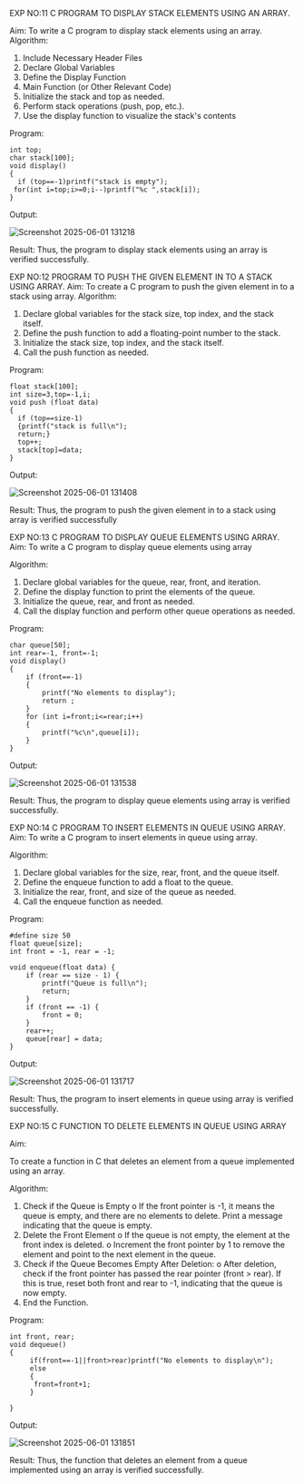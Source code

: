 EXP NO:11 C PROGRAM TO DISPLAY STACK ELEMENTS USING AN ARRAY.

Aim:
To write a C program to display stack elements using an array.
Algorithm:
1.	Include Necessary Header Files
2.	Declare Global Variables
3.	Define the Display Function
4.	Main Function (or Other Relevant Code)
5.	Initialize the stack and top as needed.
6.	Perform stack operations (push, pop, etc.).
7.	Use the display function to visualize the stack's contents
 
Program:
```
int top;
char stack[100];
void display()
{
  if (top==-1)printf("stack is empty");
 for(int i=top;i>=0;i--)printf("%c ",stack[i]);
}
```
Output:

![Screenshot 2025-06-01 131218](https://github.com/user-attachments/assets/d47e506b-7fd4-4e4b-b448-b0d7452c1c24)


Result:
Thus, the program to display stack elements using an array is verified successfully.
 

EXP NO:12  PROGRAM TO PUSH THE GIVEN ELEMENT IN TO A STACK USING ARRAY.
Aim:
To create a C program to push the given element in to a stack using array.
Algorithm:
1.	Declare global variables for the stack size, top index, and the stack itself.
2.	Define the push function to add a floating-point number to the stack.
3.	Initialize the stack size, top index, and the stack itself.
4.	Call the push function as needed.
 
Program:
```
float stack[100];
int size=3,top=-1,i;
void push (float data)
{
  if (top==size-1)
  {printf("stack is full\n"); 
  return;}
  top++;
  stack[top]=data; 
}
```
Output:

![Screenshot 2025-06-01 131408](https://github.com/user-attachments/assets/8b95ec66-f9a9-4b27-b33c-ee80e6b1c078)

Result:
Thus, the program to push the given element in to a stack using array is verified successfully


 
EXP NO:13 C PROGRAM TO DISPLAY QUEUE ELEMENTS USING ARRAY.
Aim:
To write a C program to display queue elements using array

Algorithm:
1.	Declare global variables for the queue, rear, front, and iteration.
2.	Define the display function to print the elements of the queue.
3.	Initialize the queue, rear, and front as needed.
4.	Call the display function and perform other queue operations as needed.
 
Program:
```
char queue[50];
int rear=-1, front=-1;
void display()
{
    if (front==-1)
    {
        printf("No elements to display");
        return ;
    }
    for (int i=front;i<=rear;i++)
    {
        printf("%c\n",queue[i]);
    }
}
```
Output:

![Screenshot 2025-06-01 131538](https://github.com/user-attachments/assets/73d39b55-239e-4ce8-b607-b89d7ba22569)

Result:
Thus, the program to display queue elements using array is verified successfully.


 
EXP NO:14 C PROGRAM TO INSERT ELEMENTS IN QUEUE USING ARRAY.
Aim:
To write a C program to insert elements in queue using array.

Algorithm:
1.	Declare global variables for the size, rear, front, and the queue itself.
2.	Define the enqueue function to add a float to the queue.
3.	Initialize the rear, front, and size of the queue as needed.
4.	Call the enqueue function as needed.

Program:
```
#define size 50
float queue[size];
int front = -1, rear = -1;

void enqueue(float data) {
    if (rear == size - 1) {
        printf("Queue is full\n");
        return;
    }
    if (front == -1) {
        front = 0;
    }
    rear++;
    queue[rear] = data;
}
```
Output:

![Screenshot 2025-06-01 131717](https://github.com/user-attachments/assets/e1c8dc48-8ba0-45e4-8cf9-9c1b08ee704a)


Result:
Thus, the program to insert elements in queue using array is verified successfully.



 
EXP NO:15 C FUNCTION TO DELETE ELEMENTS IN QUEUE USING ARRAY



Aim:

To create a function in C that deletes an element from a queue implemented using an array.

Algorithm:

1.	Check if the Queue is Empty
o	If the front pointer is -1, it means the queue is empty, and there are no elements to delete. Print a message indicating that the queue is empty.
2.	Delete the Front Element
o	If the queue is not empty, the element at the front index is deleted.
o	Increment the front pointer by 1 to remove the element and point to the next element in the queue.
3.	Check if the Queue Becomes Empty After Deletion:
o	After deletion, check if the front pointer has passed the rear pointer (front > rear). If this is true, reset both front and rear to -1, indicating that the queue is now empty.
4.	End the Function.



Program:
```
int front, rear;
void dequeue()
{
     if(front==-1||front>rear)printf("No elements to display\n"); 
     else 
     {
      front=front+1;
     }
    
}
```
Output:

![Screenshot 2025-06-01 131851](https://github.com/user-attachments/assets/eb674fd2-9a12-4e61-b287-5986e0e08965)



Result:
Thus, the function that deletes an element from a queue implemented using an array is verified successfully.
